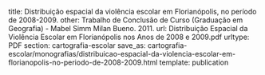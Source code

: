 title: Distribuição espacial da violência escolar em Florianópolis, no período de 2008-2009.
other: Trabalho de Conclusão de Curso (Graduação em Geografia) - Mabel Simm Milan Bueno. 2011.
url: Distribuição Espacial da Violência Escolar em Florianópolis nos Anos de 2008 e 2009.pdf
urltype: PDF
section: cartografia-escolar
save_as: cartografia-escolar/monografias/distribuicao-espacial-da-violencia-escolar-em-florianopolis-no-periodo-de-2008-2009.html
template: publication
